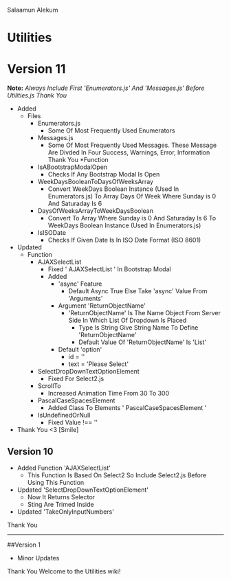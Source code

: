 Salaamun Alekum

# Utilities
# Version 11

**Note:** *Always Include First 'Enumerators.js' And 'Messages.js' Before Utilities.js Thank You*

* Added
	* Files
		* Enumerators.js
			* Some Of Most Frequently Used Enumerators
		* Messages.js
			* Some Of Most Frequently Used Messages. These Message Are Divded In Four Success, Warnings, Error, Information Thank You
	*Function 
		* IsABootstrapModalOpen
			* Checks If Any Bootstrap Modal Is Open
		* WeekDaysBooleanToDaysOfWeeksArray
			* Convert WeekDays Boolean Instance (Used In Enumerators.js) To Array Days Of Week Where Sunday is 0 And Saturaday Is 6
		* DaysOfWeeksArrayToWeekDaysBoolean
			* Convert To Array Where Sunday is 0 And Saturaday Is 6 To WeekDays Boolean Instance (Used In Enumerators.js)
		* IsISODate
			* Checks If Given Date Is In ISO Date Format (ISO 8601) 
* Updated 
	* Function
		* AJAXSelectList
			* Fixed ' AJAXSelectList ' In Bootstrap Modal 
			* Added
				* 'async' Feature
					* Default Async True Else Take 'async' Value From 'Arguments'
				* Argument 'ReturnObjectName' 
					* 'ReturnObjectName' Is The Name Object From Server Side In Which List Of Dropdown Is Placed 
						* Type Is String Give String Name To Define 'ReturnObjectName'
						* Default Value Of 'ReturnObjectName' Is 'List'
				* Default 'option' 
					* id = ''
					* text = 'Please Select'
		* SelectDropDownTextOptionElement
			* Fixed For Select2.js
		* ScrollTo
			* Increased Animation Time From 30 To 300
		* PascalCaseSpacesElement
			* Added Class To Elements ' PascalCaseSpacesElement '
		* IsUndefinedOrNull
			* Fixed Value !== ''
* Thank You <3 [Smile]


## Version 10
* Added Function 'AJAXSelectList'
   * This Function Is Based On Select2 So Include Select2.js Before Using This Function
* Updated 'SelectDropDownTextOptionElement'
   * Now It Returns Selector
   * Sting Are Trimed Inside 
* Updated 'TakeOnlyInputNumbers'

Thank You

***


##Version 1
* Minor Updates

Thank You
Welcome to the Utilities wiki!
